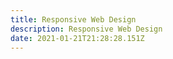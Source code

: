 ```yaml
---
title: Responsive Web Design
description: Responsive Web Design
date: 2021-01-21T21:28:28.151Z
---
```

